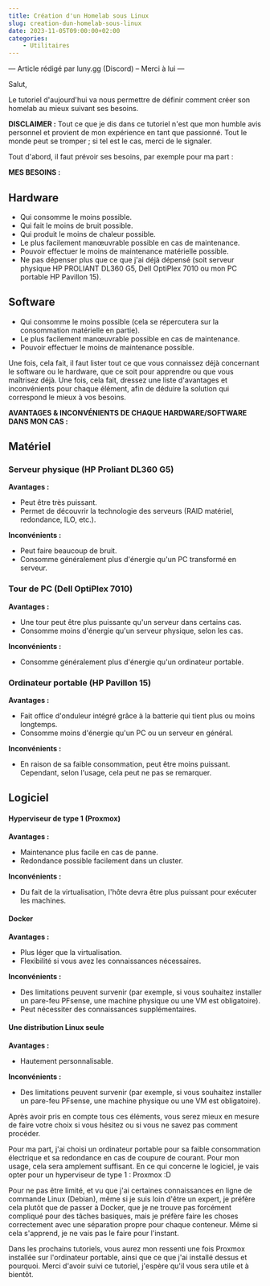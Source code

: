 ```yaml
---
title: Création d'un Homelab sous Linux
slug: creation-dun-homelab-sous-linux
date: 2023-11-05T09:00:00+02:00
categories:
    - Utilitaires
---
```


— Article rédigé par luny.gg (Discord) – Merci à lui —

Salut,

Le tutoriel d'aujourd'hui va nous permettre de définir comment créer son homelab au mieux suivant ses besoins.

**DISCLAIMER :** Tout ce que je dis dans ce tutoriel n'est que mon humble avis personnel et provient de mon expérience en tant que passionné. Tout le monde peut se tromper ; si tel est le cas, merci de le signaler.

Tout d'abord, il faut prévoir ses besoins, par exemple pour ma part :

**MES BESOINS :**

## Hardware
- Qui consomme le moins possible.
- Qui fait le moins de bruit possible.
- Qui produit le moins de chaleur possible.
- Le plus facilement manœuvrable possible en cas de maintenance.
- Pouvoir effectuer le moins de maintenance matérielle possible.
- Ne pas dépenser plus que ce que j'ai déjà dépensé (soit serveur physique HP PROLIANT DL360 G5, Dell OptiPlex 7010 ou mon PC portable HP Pavillon 15).

## Software

- Qui consomme le moins possible (cela se répercutera sur la consommation matérielle en partie).
- Le plus facilement manœuvrable possible en cas de maintenance.
- Pouvoir effectuer le moins de maintenance possible.

Une fois, cela fait, il faut lister tout ce que vous connaissez déjà concernant le software ou le hardware, que ce soit pour apprendre ou que vous maîtrisez déjà. Une fois, cela fait, dressez une liste d'avantages et inconvénients pour chaque élément, afin de déduire la solution qui correspond le mieux à vos besoins.

**AVANTAGES & INCONVÉNIENTS DE CHAQUE HARDWARE/SOFTWARE DANS MON CAS :**

## Matériel

### Serveur physique (HP Proliant DL360 G5)

**Avantages :**
  - Peut être très puissant.
  - Permet de découvrir la technologie des serveurs (RAID matériel, redondance, ILO, etc.).

**Inconvénients :**
  - Peut faire beaucoup de bruit.
  - Consomme généralement plus d'énergie qu'un PC transformé en serveur.

### Tour de PC (Dell OptiPlex 7010)

**Avantages :**
  - Une tour peut être plus puissante qu'un serveur dans certains cas.
  - Consomme moins d'énergie qu'un serveur physique, selon les cas.

**Inconvénients :**
  - Consomme généralement plus d'énergie qu'un ordinateur portable.

### Ordinateur portable (HP Pavillon 15)

**Avantages :**
  - Fait office d'onduleur intégré grâce à la batterie qui tient plus ou moins longtemps.
  - Consomme moins d'énergie qu'un PC ou un serveur en général.

**Inconvénients :**
  - En raison de sa faible consommation, peut être moins puissant. Cependant, selon l'usage, cela peut ne pas se remarquer.

## Logiciel

#### Hyperviseur de type 1 (Proxmox)

**Avantages :**
  - Maintenance plus facile en cas de panne.
  - Redondance possible facilement dans un cluster.

**Inconvénients :**
  - Du fait de la virtualisation, l'hôte devra être plus puissant pour exécuter les machines.

#### Docker

**Avantages :**
  - Plus léger que la virtualisation.
  - Flexibilité si vous avez les connaissances nécessaires.

**Inconvénients :**
  - Des limitations peuvent survenir (par exemple, si vous souhaitez installer un pare-feu PFsense, une machine physique ou une VM est obligatoire).
  - Peut nécessiter des connaissances supplémentaires.

#### Une distribution Linux seule

**Avantages :**
- Hautement personnalisable.

**Inconvénients :**
  - Des limitations peuvent survenir (par exemple, si vous souhaitez installer un pare-feu PFsense, une machine physique ou une VM est obligatoire).

Après avoir pris en compte tous ces éléments, vous serez mieux en mesure de faire votre choix si vous hésitez ou si vous ne savez pas comment procéder.

Pour ma part, j'ai choisi un ordinateur portable pour sa faible consommation électrique et sa redondance en cas de coupure de courant. Pour mon usage, cela sera amplement suffisant. En ce qui concerne le logiciel, je vais opter pour un hyperviseur de type 1 : Proxmox :D

Pour ne pas être limité, et vu que j'ai certaines connaissances en ligne de commande Linux (Debian), même si je suis loin d'être un expert, je préfère cela plutôt que de passer à Docker, que je ne trouve pas forcément compliqué pour des tâches basiques, mais je préfère faire les choses correctement avec une séparation propre pour chaque conteneur. Même si cela s'apprend, je ne vais pas le faire pour l'instant.

Dans les prochains tutoriels, vous aurez mon ressenti une fois Proxmox installée sur l'ordinateur portable, ainsi que ce que j'ai installé dessus et pourquoi. Merci d'avoir suivi ce tutoriel, j'espère qu'il vous sera utile et à bientôt.
